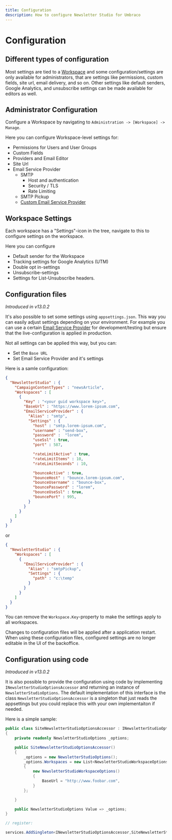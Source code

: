```yaml
---
title: Configuration
description: How to configure Newsletter Studio for Umbraco
---
```

# Configuration
## Different types of configuration

Most settings are tied to a [Workspace](../concepts/workspaces.md) and some configuration/settings are only available for administrators, that are settings like permissions, custom fields, site url, email delivery, and so on. Other settings like default senders, Google Analytics, and unsubscribe settings can be made available for editors as well.

## Administrator Configuration

Configure a Workspace by navigating to `Administration -> [Workspace] -> Manage`.

Here you can configure Workspace-level settings for:

* Permissions for Users and User Groups
* Custom Fields
* Providers and Email Editor
* Site Url
* Email Service Provider
  * SMTP
    * Host and authentication
    * Security / TLS
    * Rate Limiting
  * SMTP Pickup
  * [Custom Email Service Provider](../develop/email-service-providers.md)

## Workspace Settings

Each workspace has a "Settings"-icon in the tree, navigate to this to configure settings on the workspace.

Here you can configure

* Default sender for the Workspace
* Tracking settings for Google Analytics (UTM)
* Double opt in-settings
* Unsubscribe-settings
* Settings for List-Unsubscribe headers.

## Configuration files
*Introduced in v13.0.2*

It's also possible to set some settings using `appsettings.json`. This way you can easily adjust settings depending on your environment. For example you can use a certain [Email Service Provider](../develop/email-service-providers.md) for development/testing but ensure that the live-configuration is applied in production.

Not all settings can be applied this way, but you can:

* Set the `Base URL`
* Set Email Service Provider and it's settings

Here is a samle configuration:

```json
{
  "NewsletterStudio" : {
    "CampaignContentTypes" : "newsArticle",
    "Workspaces" : [
      {
        "Key" : "<your guid workspace key>",
        "BaseUrl" : "https://www.lorem-ipsum.com",
        "EmailServiceProvider" : {
          "Alias" : "smtp",
          "Settings" : {
            "host" : "smtp.lorem-ipsum.com",
            "username" : "send-box",
            "password" :  "lorem",
            "useSsl" : true,
            "port" : 587,

            "rateLimitActive" : true,
            "rateLimitItems" : 10,
            "rateLimitSeconds" : 10,

            "bounceActive" : true,
            "bounceHost" : "bounce.lorem-ipsum.com",
            "bounceUsername" : "bounce-box",
            "bouncePassword" : "lorem",
            "bounceUseSsl" : true,
            "bouncePort" : 995,
          }
        }
      }
    ]
  }
}
```

or 

```json
{
  "NewsletterStudio" : {
    "Workspaces" : [
      {
        "EmailServiceProvider" : {
          "Alias" : "smtpPickup",
          "Settings" : {
            "path" : "c:\temp"
          }
        }
      }
    ]
  }
}
```

You can remove the `Workspace.Key`-property to make the settings apply to all workspaces.

Changes to configuration files will be applied after a application restart. When using these configuration files, configured settings are no longer editable in the UI of the backoffice.

## Configuration using code
*Introduced in v13.0.2*

It is also possible to provide the configuration using code by implementing `INewsletterStudioOptionsAccessor` and returning an instance of `NewsletterStudioOptions`. The default implementation of this interface is the class `NewsletterStudioOptionsAccessor` is a singleton that just reads the appsettings but you could replace this with your own implementaiton if needed.

Here is a simple sample:

```csharp
public class SiteNewsletterStudioOptionsAccessor : INewsletterStudioOptionsAccessor
{
    private readonly NewsletterStudioOptions _options;

    public SiteNewsletterStudioOptionsAccessor()
    {
        _options = new NewsletterStudioOptions();
        _options.Workspaces = new List<NewsletterStudioWorkspaceOptions>()
        {
            new NewsletterStudioWorkspaceOptions()
            {
                BaseUrl = "http://www.foobar.com",
            }
        };

    }

    public NewsletterStudioOptions Value => _options;
}

// register:

services.AddSingleton<INewsletterStudioOptionsAccessor,SiteNewsletterStudioOptionsAccessor>();

```
